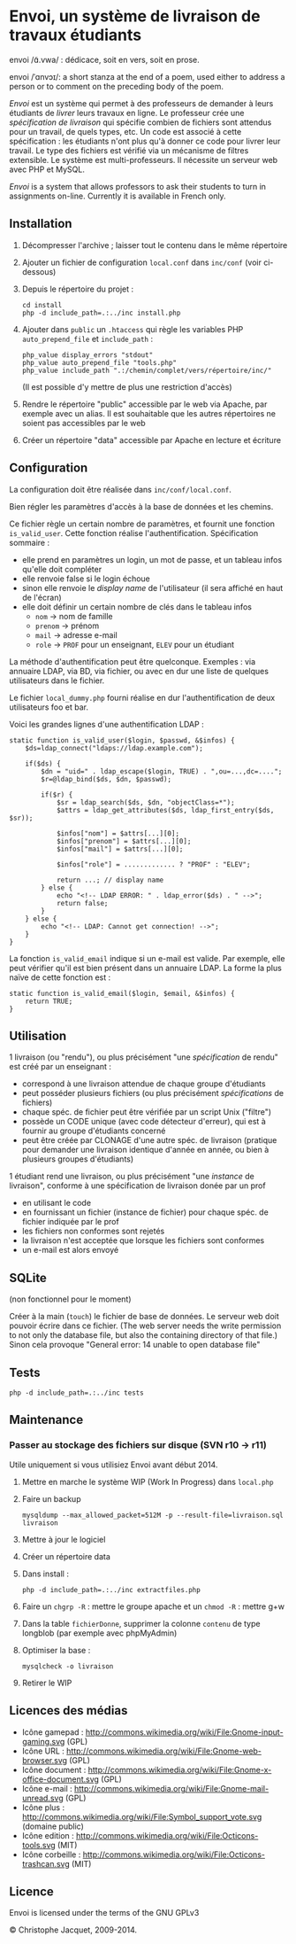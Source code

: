 # Envoi, un système de livraison de travaux étudiants

envoi /ɑ̃.vwa/ : dédicace, soit en vers, soit en prose.

envoi /ˈɑnvɔɪ/: a short stanza at the end of a poem, used either to address a person or to comment on the preceding body of the poem.

_Envoi_ est un système qui permet à des professeurs de demander à leurs étudiants de _livrer_ leurs travaux en ligne. Le professeur crée une _spécification de livraison_ qui spécifie combien de fichiers sont attendus pour un travail, de quels types, etc. Un code est associé à cette spécification : les étudiants n'ont plus qu'à donner ce code pour livrer leur travail. Le type des fichiers est vérifié via un mécanisme de filtres extensible. Le système est multi-professeurs. Il nécessite un serveur web avec PHP et MySQL.

_Envoi_ is a system that allows professors to ask their students to turn in assignments on-line. Currently it is available in French only.


## Installation

1. Décompresser l'archive ; laisser tout le contenu dans le même répertoire

2. Ajouter un fichier de configuration `local.conf` dans `inc/conf` (voir ci-dessous)

3. Depuis le répertoire du projet :
   ```
   cd install
   php -d include_path=.:../inc install.php
   ```

4. Ajouter dans `public` un `.htaccess` qui règle les variables PHP `auto_prepend_file`
et `include_path` :
   
   ```
   php_value display_errors "stdout"
   php_value auto_prepend_file "tools.php"
   php_value include_path ".:/chemin/complet/vers/répertoire/inc/"
   ```
   
   (Il est possible d'y mettre de plus une restriction d'accès)

5. Rendre le répertoire "public" accessible par le web via Apache, 
par exemple avec un alias. Il est souhaitable que les autres répertoires ne soient pas accessibles par le web

6. Créer un répertoire "data" accessible par Apache en lecture et écriture



## Configuration

La configuration doit être réalisée dans `inc/conf/local.conf`.

Bien régler les paramètres d'accès à la base de données et les chemins.

Ce fichier règle un certain nombre de paramètres, et fournit une fonction
`is_valid_user`. Cette fonction réalise l'authentification. Spécification sommaire :
 - elle prend en paramètres un login, un mot de passe, et un tableau infos qu'elle doit compléter
 - elle renvoie false si le login échoue
 - sinon elle renvoie le _display name_ de l'utilisateur (il sera affiché en haut de l'écran)
 - elle doit définir un certain nombre de clés dans le tableau infos
    - `nom` -> nom de famille
    - `prenom` -> prénom
    - `mail` -> adresse e-mail
    - `role` -> `PROF` pour un enseignant, `ELEV` pour un étudiant

La méthode d'authentification peut être quelconque. Exemples : via annuaire LDAP,
via BD, via fichier, ou avec en dur une liste de quelques utilisateurs dans le fichier.

Le fichier `local_dummy.php` fourni réalise en dur l'authentification de deux utilisateurs
foo et bar.

Voici les grandes lignes d'une authentification LDAP :

    static function is_valid_user($login, $passwd, &$infos) {
        $ds=ldap_connect("ldaps://ldap.example.com");

        if($ds) {
            $dn = "uid=" . ldap_escape($login, TRUE) . ",ou=...,dc=....";
            $r=@ldap_bind($ds, $dn, $passwd);

            if($r) {
                $sr = ldap_search($ds, $dn, "objectClass=*");
                $attrs = ldap_get_attributes($ds, ldap_first_entry($ds, $sr));

                $infos["nom"] = $attrs[...][0];
                $infos["prenom"] = $attrs[...][0];
                $infos["mail"] = $attrs[...][0];

                $infos["role"] = ............. ? "PROF" : "ELEV";

                return ...; // display name
            } else {
                echo "<!-- LDAP ERROR: " . ldap_error($ds) . " -->";
                return false;
            }
        } else {
            echo "<!-- LDAP: Cannot get connection! -->";
        }
    }


La fonction `is_valid_email` indique si un e-mail est valide. Par exemple, elle
peut vérifier qu'il est bien présent dans un annuaire LDAP. La forme la plus
naïve de cette fonction est :

    static function is_valid_email($login, $email, &$infos) {
        return TRUE;
    }



## Utilisation

1 livraison (ou "rendu"), ou plus précisément "une *spécification* de rendu" est créé par un enseignant :
 - correspond à une livraison attendue de chaque groupe d'étudiants
 - peut posséder plusieurs fichiers (ou plus précisément *spécifications* de fichiers)
 - chaque spéc. de fichier peut être vérifiée par un script Unix ("filtre")
 - possède un CODE unique (avec code détecteur d'erreur), qui est à fournir au groupe d'étudiants concerné
 - peut être créée par CLONAGE d'une autre spéc. de livraison (pratique pour demander une livraison
identique d'année en année, ou bien à plusieurs groupes d'étudiants)

1 étudiant rend une livraison, ou plus précisément "une *instance* de livraison", conforme à une spécification
de livraison donée par un prof
 - en utilisant le code
 - en fournissant un fichier (instance de fichier) pour chaque spéc. de fichier indiquée par le prof
 - les fichiers non conformes sont rejetés
 - la livraison n'est acceptée que lorsque les fichiers sont conformes
 - un e-mail est alors envoyé


## SQLite

(non fonctionnel pour le moment)

Créer à la main (`touch`) le fichier de base de données.
Le serveur web doit pouvoir écrire dans ce fichier. (The web server needs the write permission to not only the database file, but also the containing directory of that file.)
Sinon cela provoque "General error: 14 unable to open database file"



## Tests

```
php -d include_path=.:../inc tests
```


## Maintenance

### Passer au stockage des fichiers sur disque (SVN r10 -> r11)

Utile uniquement si vous utilisiez Envoi avant début 2014.

1. Mettre en marche le système WIP (Work In Progress) dans `local.php`

2. Faire un backup
   
   ```
   mysqldump --max_allowed_packet=512M -p --result-file=livraison.sql livraison
   ```

3. Mettre à jour le logiciel

4. Créer un répertoire data

5. Dans install :
   ```
   php -d include_path=.:../inc extractfiles.php
   ```

6. Faire un `chgrp -R` : mettre le groupe apache et un `chmod -R` : mettre g+w

7. Dans la table `fichierDonne`, supprimer la colonne `contenu` de type longblob
(par exemple avec phpMyAdmin)

8. Optimiser la base :
   
   ```
   mysqlcheck -o livraison
   ```

9. Retirer le WIP


## Licences des médias

- Icône gamepad : http://commons.wikimedia.org/wiki/File:Gnome-input-gaming.svg (GPL)
- Icône URL : http://commons.wikimedia.org/wiki/File:Gnome-web-browser.svg (GPL)
- Icône document : http://commons.wikimedia.org/wiki/File:Gnome-x-office-document.svg (GPL)
- Icône e-mail : http://commons.wikimedia.org/wiki/File:Gnome-mail-unread.svg (GPL)
- Icône plus : http://commons.wikimedia.org/wiki/File:Symbol_support_vote.svg (domaine public)
- Icône edition : http://commons.wikimedia.org/wiki/File:Octicons-tools.svg (MIT)
- Icône corbeille : http://commons.wikimedia.org/wiki/File:Octicons-trashcan.svg (MIT)

## Licence

Envoi is licensed under the terms of the GNU GPLv3

© Christophe Jacquet, 2009-2014.